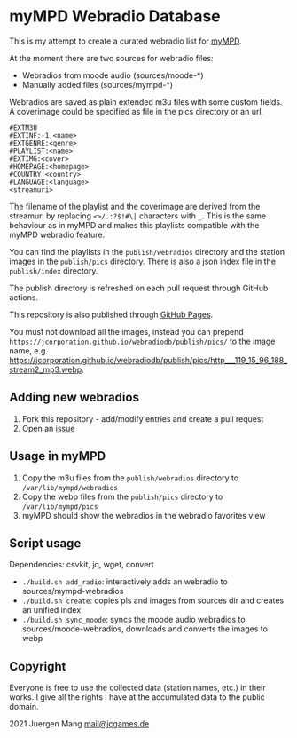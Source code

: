 # myMPD Webradio Database

This is my attempt to create a curated webradio list for [myMPD](https://github.com/jcorporation/myMPD).

At the moment there are two sources for webradio files:
- Webradios from moode audio (sources/moode-*)
- Manually added files (sources/mympd-*)

Webradios are saved as plain extended m3u files with some custom fields. A coverimage could be specified as file in the pics directory or an url.

```
#EXTM3U
#EXTINF:-1,<name>
#EXTGENRE:<genre>
#PLAYLIST:<name>
#EXTIMG:<cover>
#HOMEPAGE:<homepage>
#COUNTRY:<country>
#LANGUAGE:<language>
<streamuri>
```

The filename of the playlist and the coverimage are derived from the streamuri by replacing `<>/.:?$!#\|` characters with `_`. This is the same behaviour as in myMPD and makes this playlists compatible with the myMPD webradio feature.

You can find the playlists in the `publish/webradios` directory and the station images in the `publish/pics` directory. There is also a json index file in the `publish/index` directory.

The publish directory is refreshed on each pull request through GitHub actions.

This repository is also published through [GitHub Pages](https://jcorporation.github.io/webradiodb/).

You must not download all the images, instead you can prepend `https://jcorporation.github.io/webradiodb/publish/pics/` to the image name, e.g. https://jcorporation.github.io/webradiodb/publish/pics/http___119_15_96_188_stream2_mp3.webp.

## Adding new webradios

1. Fork this repository - add/modify entries and create a pull request
2. Open an [issue](https://github.com/jcorporation/webradiodb/issues/new?template=add-webradio.yml)

## Usage in myMPD

1. Copy the m3u files from the `publish/webradios` directory to `/var/lib/mympd/webradios`
2. Copy the webp files from the `publish/pics` directory to `/var/lib/mympd/pics`
3. myMPD should show the webradios in the webradio favorites view

## Script usage

Dependencies: csvkit, jq, wget, convert

- `./build.sh add_radio`: interactively adds an webradio to sources/mympd-webradios
- `./build.sh create`: copies pls and images from sources dir and creates an unified index
- `./build.sh sync_moode`: syncs the moode audio webradios to sources/moode-webradios, downloads and converts the images to webp

## Copyright

Everyone is free to use the collected data (station names, etc.) in their works. I give all the rights I have at the accumulated data to the public domain.

2021 Juergen Mang <mail@jcgames.de>
